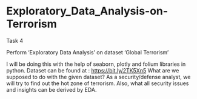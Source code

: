 # Exploratory_Data_Analysis-on-Terrorism
Task 4 

Perform ‘Exploratory Data Analysis’ on dataset ‘Global Terrorism’

I will be doing this with the help of seaborn, plotly and folium libraries in python. Dataset can be found at : https://bit.ly/2TK5Xn5
What are we supposed to do with the given dataset?
As a security/defense analyst, we will try to find out the hot zone of terrorism. Also, what all security issues and insights can be derived by EDA.
